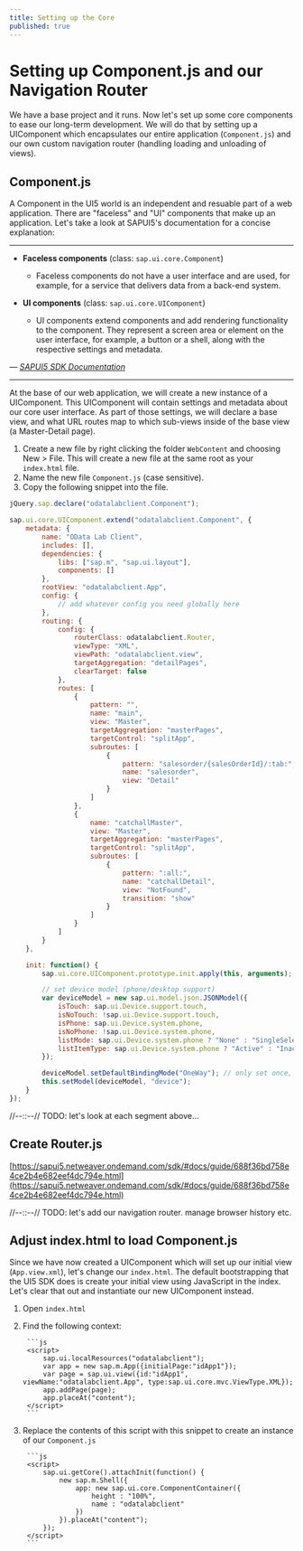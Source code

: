 ```yaml
---
title: Setting up the Core
published: true
---
```


# Setting up Component.js and our Navigation Router

We have a base project and it runs. Now let's set up some core components to ease our long-term development. We will do that by setting up a UIComponent which encapsulates our entire application (`Component.js`) and our own custom navigation router (handling loading and unloading of views).

## Component.js

A Component in the UI5 world is an independent and resuable part of a web application. There are "faceless" and "UI" components that make up an application. Let's take a look at SAPUI5's documentation for a concise explanation:

<hr />

* **Faceless components** (class: `sap.ui.core.Component`)

  * Faceless components do not have a user interface and are used, for example, for a service that delivers data from a back-end system.

* **UI components** (class: `sap.ui.core.UIComponent`)

  * UI components extend components and add rendering functionality to the component. They represent a screen area or element on the user interface, for example, a button or a shell, along with the respective settings and metadata.

<cite> &mdash; [SAPUI5 SDK Documentation](https://sapui5.netweaver.ondemand.com/sdk/#docs/guide/958ead51e2e94ab8bcdc90fb7e9d53d0.html)</cite>

<hr />

At the base of our web application, we will create a new instance of a UIComponent. This UIComponent will contain settings and metadata about our core user interface. As part of those settings, we will declare a base view, and what URL routes map to which sub-views inside of the base view (a Master-Detail page).

1. Create a new file by right clicking the folder `WebContent` and choosing New > File. This will create a new file at the same root as your `index.html` file.
1. Name the new file `Component.js` (case sensitive).
1. Copy the following snippet into the file.

```js
jQuery.sap.declare("odatalabclient.Component");

sap.ui.core.UIComponent.extend("odatalabclient.Component", {
    metadata: {
        name: "OData Lab Client",
        includes: [],
        dependencies: {
            libs: ["sap.m", "sap.ui.layout"],
            components: []
        },
        rootView: "odatalabclient.App",
        config: {
            // add whatever config you need globally here
        },
        routing: {
            config: {
                routerClass: odatalabclient.Router,
                viewType: "XML",
                viewPath: "odatalabclient.view",
                targetAggregation: "detailPages",
                clearTarget: false
            },
            routes: [
                {
                    pattern: "",
                    name: "main",
                    view: "Master",
                    targetAggregation: "masterPages",
                    targetControl: "splitApp",
                    subroutes: [
                        {
                            pattern: "salesorder/{salesOrderId}/:tab:",
                            name: "salesorder",
                            view: "Detail"
                        }
                    ]
                },
                {
                    name: "catchallMaster",
                    view: "Master",
                    targetAggregation: "masterPages",
                    targetControl: "splitApp",
                    subroutes: [
                        {
                            pattern: ":all:",
                            name: "catchallDetail",
                            view: "NotFound",
                            transition: "show"
                        }
                    ]
                }
            ]
        }
    },

    init: function() {
        sap.ui.core.UIComponent.prototype.init.apply(this, arguments);

        // set device model (phone/desktop support)
        var deviceModel = new sap.ui.model.json.JSONModel({
            isTouch: sap.ui.Device.support.touch,
            isNoTouch: !sap.ui.Device.support.touch,
            isPhone: sap.ui.Device.system.phone,
            isNoPhone: !sap.ui.Device.system.phone,
            listMode: sap.ui.Device.system.phone ? "None" : "SingleSelectMaster",
            listItemType: sap.ui.Device.system.phone ? "Active" : "Inactive"
        });

        deviceModel.setDefaultBindingMode("OneWay"); // only set once, then read-only
        this.setModel(deviceModel, "device");
    }
});
```

//--::--// TODO: let's look at each segment above...

## Create Router.js

[https://sapui5.netweaver.ondemand.com/sdk/#docs/guide/688f36bd758e4ce2b4e682eef4dc794e.html](https://sapui5.netweaver.ondemand.com/sdk/#docs/guide/688f36bd758e4ce2b4e682eef4dc794e.html)

//--::--// TODO: let's add our navigation router. manage browser history etc.

## Adjust index.html to load Component.js

Since we have now created a UIComponent which will set up our initial view (`App.view.xml`), let's change our `index.html`. The default bootstrapping that the UI5 SDK does is create your initial view using JavaScript in the index. Let's clear that out and instantiate our new UIComponent instead.

1. Open `index.html`
1. Find the following context:

        ```js
        <script>
            sap.ui.localResources("odatalabclient");
            var app = new sap.m.App({initialPage:"idApp1"});
            var page = sap.ui.view({id:"idApp1", viewName:"odatalabclient.App", type:sap.ui.core.mvc.ViewType.XML});
            app.addPage(page);
            app.placeAt("content");
        </script>
        ```

1. Replace the contents of this script with this snippet to create an instance of our `Component.js`

        ```js
        <script>
            sap.ui.getCore().attachInit(function() {
                new sap.m.Shell({
                    app: new sap.ui.core.ComponentContainer({
                        height : "100%",
                        name : "odatalabclient"
                    })
                }).placeAt("content");
            });
        </script>
        ```

